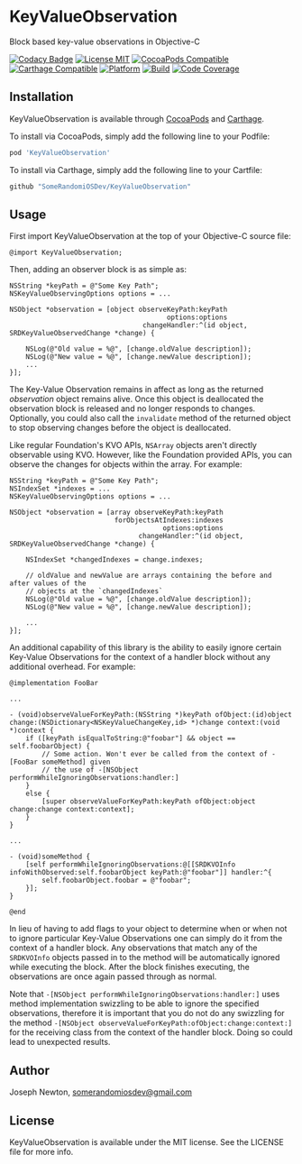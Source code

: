 # KeyValueObservation
Block based key-value observations in Objective-C

[![Codacy Badge](https://api.codacy.com/project/badge/Grade/d30d31c29f17449481b97a04610ff5b9)](https://app.codacy.com/app/SomeRandomiOSDev/KeyValueObservation?utm_source=github.com&utm_medium=referral&utm_content=SomeRandomiOSDev/KeyValueObservation&utm_campaign=Badge_Grade_Dashboard)
[![License MIT](https://img.shields.io/cocoapods/l/KeyValueObservation.svg)](https://cocoapods.org/pods/KeyValueObservation)
[![CocoaPods Compatible](https://img.shields.io/cocoapods/v/KeyValueObservation.svg)](https://cocoapods.org/pods/KeyValueObservation) 
[![Carthage Compatible](https://img.shields.io/badge/Carthage-compatible-4BC51D.svg?style=flat)](https://github.com/Carthage/Carthage) 
[![Platform](https://img.shields.io/cocoapods/p/KeyValueObservation.svg)](https://cocoapods.org/pods/KeyValueObservation)
[![Build](https://travis-ci.com/SomeRandomiOSDev/KeyValueObservation.svg?branch=master)](https://travis-ci.com/SomeRandomiOSDev/KeyValueObservation)
[![Code Coverage](https://codecov.io/gh/SomeRandomiOSDev/KeyValueObservation/branch/master/graph/badge.svg)](https://codecov.io/gh/SomeRandomiOSDev/KeyValueObservation)

## Installation

KeyValueObservation is available through [CocoaPods](https://cocoapods.org) and [Carthage](https://github.com/Carthage/Carthage). 

To install via CocoaPods, simply add the following line to your Podfile:

```ruby
pod 'KeyValueObservation'
```

To install via Carthage, simply add the following line to your Cartfile:

```ruby
github "SomeRandomiOSDev/KeyValueObservation"
```

## Usage

First import KeyValueObservation at the top of your Objective-C source file:

```objc
@import KeyValueObservation;
```

Then, adding an observer block is as simple as:

```objc
NSString *keyPath = @"Some Key Path";
NSKeyValueObservingOptions options = ...

NSObject *observation = [object observeKeyPath:keyPath 
                                       options:options 
                                 changeHandler:^(id object, SRDKeyValueObservedChange *change) {
    
    NSLog(@"Old value = %@", [change.oldValue description]);
    NSLog(@"New value = %@", [change.newValue description]);
    ...
}];
```

The Key-Value Observation remains in affect as long as the returned _observation_ object remains alive. Once this object is deallocated the observation block is released and no longer responds to changes. Optionally, you could also call the `invalidate` method of the returned object to stop observing changes before the object is deallocated.

Like regular Foundation's KVO APIs, `NSArray` objects aren't directly observable using KVO. However, like the Foundation provided APIs, you can observe the changes for objects within the array. For example:

```objc
NSString *keyPath = @"Some Key Path";
NSIndexSet *indexes = ...
NSKeyValueObservingOptions options = ...

NSObject *observation = [array observeKeyPath:keyPath
                          forObjectsAtIndexes:indexes
                                      options:options 
                                changeHandler:^(id object, SRDKeyValueObservedChange *change) {
 
    NSIndexSet *changedIndexes = change.indexes;

    // oldValue and newValue are arrays containing the before and after values of the
    // objects at the `changedIndexes`
    NSLog(@"Old value = %@", [change.oldValue description]);
    NSLog(@"New value = %@", [change.newValue description]);
    
    ...
}];
```

An additional capability of this library is the ability to easily ignore certain Key-Value Observations for the context of a handler block without any additional overhead. For example:

```objc
@implementation FooBar

...

- (void)observeValueForKeyPath:(NSString *)keyPath ofObject:(id)object change:(NSDictionary<NSKeyValueChangeKey,id> *)change context:(void *)context {
    if ([keyPath isEqualToString:@"foobar"] && object == self.foobarObject) {
        // Some action. Won't ever be called from the context of -[FooBar someMethod] given 
        // the use of -[NSObject performWhileIgnoringObservations:handler:]
    }
    else {
        [super observeValueForKeyPath:keyPath ofObject:object change:change context:context];
    }
}

...

- (void)someMethod {
    [self performWhileIgnoringObservations:@[[SRDKVOInfo infoWithObserved:self.foobarObject keyPath:@"foobar"]] handler:^{
        self.foobarObject.foobar = @"foobar";
    }];
}

@end
```

In lieu of having to add flags to your object to determine when or when not to ignore particular Key-Value Observations one can simply do it from the context of a handler block. Any observations that match any of the `SRDKVOInfo` objects passed in to the method will be automatically ignored while executing the block. After the block finishes executing, the observations are once again passed through as normal.

Note that `-[NSObject performWhileIgnoringObservations:handler:]` uses method implementation swizzling to be able to ignore the specified observations, therefore it is important that you do not do any swizzling for the method `-[NSObject observeValueForKeyPath:ofObject:change:context:]` for the receiving class from the context of the handler block. Doing so could lead to unexpected results.  

## Author

Joseph Newton, somerandomiosdev@gmail.com

## License

KeyValueObservation is available under the MIT license. See the LICENSE file for more info.
